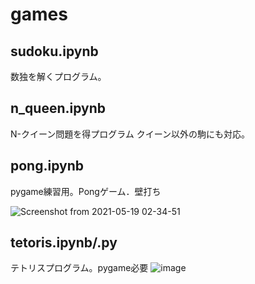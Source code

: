 # games

## sudoku.ipynb

数独を解くプログラム。

## n_queen.ipynb

N-クイーン問題を得プログラム
クイーン以外の駒にも対応。

## pong.ipynb

pygame練習用。Pongゲーム．壁打ち

![Screenshot from 2021-05-19 02-34-51](https://user-images.githubusercontent.com/50891738/118698063-f2786800-b84a-11eb-84c9-2712b9e44312.png)

## tetoris.ipynb/.py

テトリスプログラム。pygame必要
![image](https://user-images.githubusercontent.com/50891738/118697459-43d42780-b84a-11eb-89bd-9a2f3940b8c0.png)
